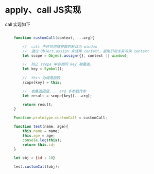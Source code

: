<!--
 * @Author: monai
 * @Date: 2020-03-27 17:34:45
 * @LastEditors: monai
 * @LastEditTime: 2020-03-27 18:29:47
 -->
# apply、call JS实现

call 实现如下
```javascript

    function customCall(context, ...arg){

        //  call 不传作用域参数时默认为 window 
        //  通过 Object.assign 来浅拷 context，避免引用关系污染 context
        let scope = Object.assign({}, context || window);

        //  防止 scope 中有相同 key 被覆盖。  
        let key = Symbol();
        
        //  this 为调用函数
        scope[key] = this;

        //  收集返回值、...arg 多参数传参
        let result = scope[key](...arg);

        return result;
    }

    Function.prototype.customCall = customCall;

    function test(name, age){
        this.name = name;
        this.age = age;
        console.log(this);
        return this.id;
    }

    let obj = {id : 10}

    test.customCall(obj);
```